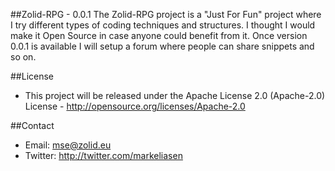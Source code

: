 ##Zolid-RPG - 0.0.1
The Zolid-RPG project is a "Just For Fun" project where I try different types of coding techniques and structures. I thought I would make it Open Source in case anyone could benefit from it. Once version 0.0.1 is available I will setup a forum where people can share snippets and so on.

##License
- This project will be released under the Apache License 2.0 (Apache-2.0) License - http://opensource.org/licenses/Apache-2.0

##Contact
- Email: mse@zolid.eu
- Twitter: http://twitter.com/markeliasen